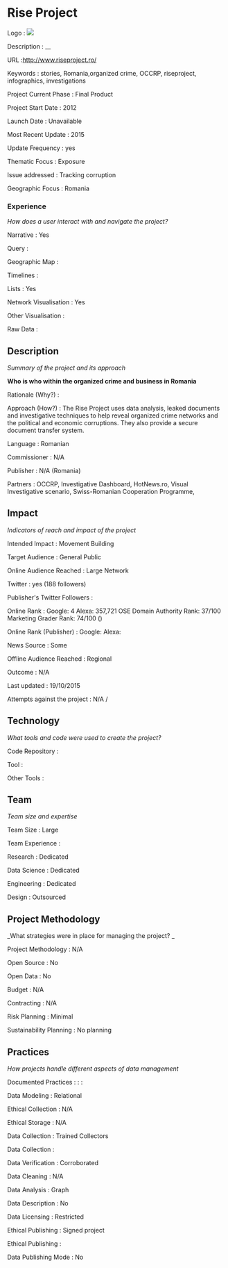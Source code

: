 # Rise Project 

Logo
: ![](https://www.riseproject.ro/wp-content/themes/Rise2015/images/logo.png)

Description
: __

URL
:http://www.riseproject.ro/


Keywords
: stories, Romania,organized crime, OCCRP, riseproject, infographics, investigations



Project Current Phase
: Final Product

    

Project Start Date
: 2012



Launch Date
: Unavailable



Most Recent Update
: 2015



Update Frequency
: yes



Thematic Focus
: 
Exposure



Issue addressed
: Tracking corruption



Geographic Focus
: Romania


### Experience

_How does a user interact with and navigate the project?_

Narrative
: Yes 

Query
: 

Geographic Map
:  

Timelines
:  

Lists
: Yes 

Network Visualisation
:  Yes

Other Visualisation
:   

Raw Data 
:

## Description

_Summary of the project and its approach_

__Who is who within the organized crime and business in Romania__


Rationale (Why?)
: 



Approach (How?)
: The Rise Project uses data analysis, leaked documents and investigative techniques to help reveal organized crime networks and the political and economic corruptions. They also provide a secure document transfer system. 



Language
: Romanian



Commissioner
: N/A



Publisher
: N/A (Romania)



Partners
: OCCRP, Investigative Dashboard, HotNews.ro, Visual Investigative scenario, Swiss-Romanian Cooperation Programme,  


## Impact

_Indicators of reach and impact of the project_

Intended Impact
: Movement Building



Target Audience
: General Public



Online Audience Reached
: Large Network



Twitter
: yes (188 followers)



Publisher's Twitter Followers
: 



Online Rank
:  Google: 4   Alexa: 357,721  OSE Domain Authority Rank: 37/100 Marketing Grader Rank: 74/100 ()


Online Rank (Publisher)
:  Google:   Alexa: 



News Source
: Some



Offline Audience Reached
: Regional 



Outcome
: N/A



Last updated
: 19/10/2015


Attempts against the project
: N/A  / 


## Technology

_What tools and code were used to create the project?_

Code Repository
: []()



Tool
: 



Other Tools
: 


## Team

_Team size and expertise_

Team Size
: Large



Team Experience
:  

Research
: Dedicated 

Data Science
: Dedicated 

Engineering
:  Dedicated

Design
: Outsourced


## Project Methodology

_What strategies were in place for managing the project? _

Project Methodology
: N/A



Open Source
: No



Open Data
: No



Budget
: N/A



Contracting
: N/A



Risk Planning
: Minimal



Sustainability Planning
: No planning



## Practices

_How projects handle different aspects of data management_

Documented Practices
: []() 
: []()
: []()


Data Modeling
: Relational



Ethical Collection
: N/A



Ethical Storage
: N/A



Data Collection
: Trained Collectors



Data Collection
: 



Data Verification
: Corroborated



Data Cleaning
: N/A



Data Analysis
: Graph



Data Description
: No



Data Licensing
: Restricted



Ethical Publishing
: Signed project



Ethical Publishing
: 



Data Publishing Mode
: No
